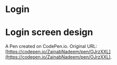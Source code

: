# Login
# Login screen design 

A Pen created on CodePen.io. Original URL: [https://codepen.io/ZainabNadeem/pen/OJrzXXL](https://codepen.io/ZainabNadeem/pen/OJrzXXL).

 
